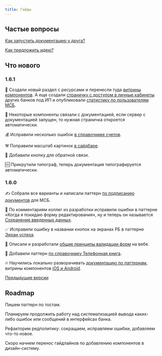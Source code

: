```yaml
---
title: Гайды
---
```


## Частые вопросы

[Как запустить документацию у друга?](./about/deploy/)

[Как предложить идею?](./about/feature-requests/)

## Что нового

### 1.6.1

🍰 Создали новый раздел с ресурсами и перенесли туда [витрины компонентов](./resources/showcases/). А еще создали [страничку с доступом в личные кабинеты](./resources/pass/) других банков под ИП и опубликовали [статистику по пользователям МСБ](./resources/statistics/).

🔗 Некоторые компоненты связали с документацией, если сервер с документацией запущен, то нужная страничка откроется автоматически.

💰 Исправили несколько ошибок [в справочнике счетов](./patterns/classified/bill).

⚒️ Поправили масштаб картинок [в сайдбаре](./patterns/sidebar-filters).

💬 Добавили кнопку для обратной связи.

🆒 Прикрутили типограф, теперь документация типографируется автоматически.

### 1.6.0

✍ Собрали все варианты и написали паттерн [по подписанию документов](./patterns/signing) для МСБ.

💾 По комментариям коллег из разработки исправили ошибки в паттерне «Когда я покидаю форму редактирования», ну и теперь он называется [Сохранение введенных данных](./patterns/saving-data).

✅ Исправили ошибку в названии кнопок на экранах РБ в паттерне [Экран успеха](./patterns/result).

🚫 Описали и разработали [общие принципы валидации форм](./patterns/validation) на вебе.

📱 Добавили паттерн [по справочнику Телефонная книга](./patterns/classified/phone).

🔥 Научились локально разворачивать [документацию по паттернам](./about/deploy), витрины компонентов [iOS и Android](./resources/showcases/).

[Предыдущие версии](./changelog)

## Roadmap

Пишем паттерн по тостам.

Планируем продолжить работу над систематизацией вывода каких-либо ошибок или сообщений в интерфейсах банка.

Рефакторим редполитику: сокращаем, исправляем ошибки, добавляем что-то новое.

Скоро начнем перенос гайдлайнов по добавлению компонентов в дизайн-систему.
